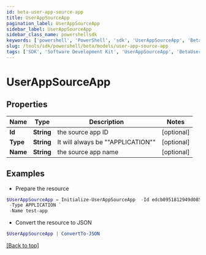 ```yaml
---
id: beta-user-app-source-app
title: UserAppSourceApp
pagination_label: UserAppSourceApp
sidebar_label: UserAppSourceApp
sidebar_class_name: powershellsdk
keywords: ['powershell', 'PowerShell', 'sdk', 'UserAppSourceApp', 'BetaUserAppSourceApp'] 
slug: /tools/sdk/powershell/beta/models/user-app-source-app
tags: ['SDK', 'Software Development Kit', 'UserAppSourceApp', 'BetaUserAppSourceApp']
---
```



# UserAppSourceApp

## Properties

Name | Type | Description | Notes
------------ | ------------- | ------------- | -------------
**Id** | **String** | the source app ID | [optional] 
**Type** | **String** | It will always be ""APPLICATION"" | [optional] 
**Name** | **String** | the source app name | [optional] 

## Examples

- Prepare the resource
```powershell
$UserAppSourceApp = Initialize-UserAppSourceApp  -Id edcb0951812949d085b60cd8bf35bc78 `
 -Type APPLICATION `
 -Name test-app
```

- Convert the resource to JSON
```powershell
$UserAppSourceApp | ConvertTo-JSON
```


[[Back to top]](#) 

